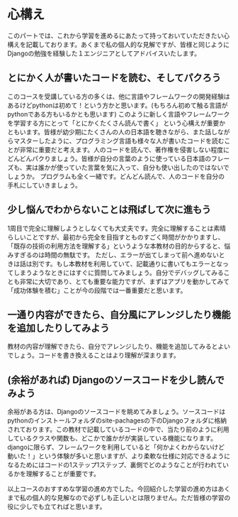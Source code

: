 # 心構え
このパートでは、これから学習を進めるにあたって持っておいていただきたい心構えを記載しております。あくまで私の個人的な見解ですが、皆様と同じようにDjangoの勉強を経験した１エンジニアとしてアドバイスいたします。


## とにかく人が書いたコードを読む、そしてパクろう
このコースを受講している方の多くは、他に言語やフレームワークの開発経験はあるけどpythonは初めて！という方かと思います。(もちろん初めて触る言語がpythonである方もいるかとも思います)
このように新しく言語やフレームワークを学習する方にとって「とにかくたくさん読んで書く」 という心構えが重要かともいます。皆様が幼少期にたくさんの人の日本語を聴きながら、また話しながらマスターしたように、プログラミング言語も様々な人が書いたコードを読むことが非常に重要だと考えます。人のコードを読んで、著作権を侵害しない程度にどんどんパクりましょう。皆様が自分の言葉のように使っている日本語のフレーズも、実は誰かが使っていた言葉を気に入って、自分も使い出したのではないでしょうか。
プログラムも全く一緒です。どんどん読んで、人のコードを自分の手札にしていきましょう。

## 少し悩んでわからないことは飛ばして次に進もう
1周目で完全に理解しようとしなくても大丈夫です。完全に理解することは素晴らしいことですが、最初から完全を目指すとものすごく時間がかかりますし、「既存の技術の利用方法を理解する」というような本教材の目的からすると、悩みすぎるのは時間の無駄です。
ただし、エラーが出てしまって前へ進めないときは話は別です。もし本教材を利用していて、記載通りに書いてもエラーとなってしまうようなときにはすぐに質問してみましょう。自分でデバッグしてみることも非常に大切であり、とても重要な能力ですが、まずはアプリを動かしてみて「成功体験を積む」ことが今の段階では一番重要だと思います。

## 一通り内容ができたら、自分風にアレンジしたり機能を追加したりしてみよう
教材の内容が理解できたら、自分でアレンジしたり、機能を追加してみるとよいでしょう。コードを書き換えることはより理解が深まります。

## (余裕があれば) Djangoのソースコードを少し読んでみよう
余裕がある方は、Djangoのソースコードを眺めてみましょう。ソースコードはpythonのインストールフォルダのsite-pachagesの下のDjangoフォルダに格納されております。この教材で記載しているコードの中で、当たり前のように利用しているクラスや関数も、どこかで誰かがが実装している機能になります。djangoに限らず、フレームワークを利用していると「何かよくわからないけど動いた！」という体験が多いと思いますが、より柔軟な仕様に対応できるようになるためにはコードの1ステップ1ステップ、裏側でどのようなことが行われているかを理解することが重要です。


以上コースのおすすめな学習の進め方でした。今回紹介した学習の進め方はあくまで私の個人的な見解なので必ずしも正しいとは限りません。ただ皆様の学習の役に少しでも立てればと思います。